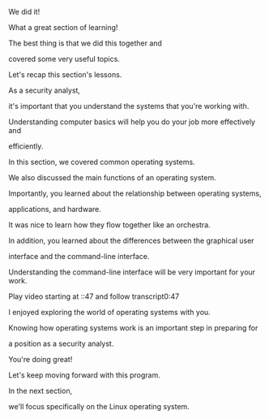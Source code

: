 We did it! 

What a great section of learning! 

The best thing is that we did this together and 

covered some very useful topics. 

Let's recap this section's lessons. 

As a security analyst, 

it's important that you understand the systems that you're working with. 

Understanding computer basics will help you do your job more effectively and 

efficiently. 

In this section, we covered common operating systems. 

We also discussed the main functions of an operating system. 

Importantly, you learned about the relationship between operating systems, 

applications, and hardware. 

It was nice to learn how they flow together like an orchestra. 

In addition, you learned about the differences between the graphical user 

interface and the command-line interface. 

Understanding the command-line interface will be very important for your work.

Play video starting at ::47 and follow transcript0:47

I enjoyed exploring the world of operating systems with you. 

Knowing how operating systems work is an important step in preparing for 

a position as a security analyst. 

You're doing great! 

Let's keep moving forward with this program. 

In the next section, 

we'll focus specifically on the Linux operating system.
